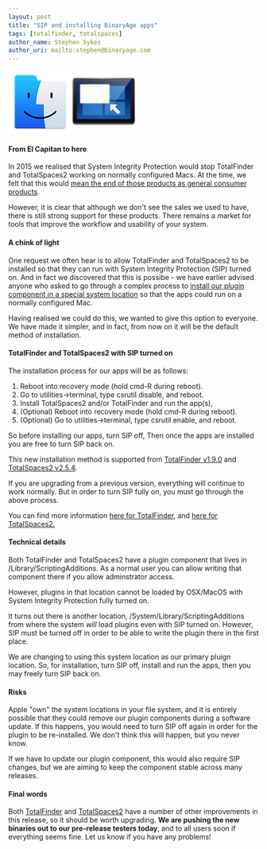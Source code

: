 ```yaml
---
layout: post
title: "SIP and installing BinaryAge apps"
tags: [totalfinder, totalspaces]
author_name: Stephen Sykes
author_uri: mailto:stephen@binaryage.com
---
```

<img src="/shared/img/icons/totalfinder-128.png" class="intro-icon"/><img src="/shared/img/icons/totalspaces2-128.png" class="intro-icon"/>

#### From El Capitan to here

In 2015 we realised that System Integrity Protection would stop TotalFinder and TotalSpaces2 working on normally configured Macs. At the time, we felt that this would [mean the end of those products as general consumer products](https://blog.binaryage.com/el-capitan-update/).

However, it is clear that although we don't see the sales we used to have, there is still strong support for these products. There remains a market for tools that improve the workflow and usability of your system.

#### A chink of light

One request we often hear is to allow TotalFinder and TotalSpaces2 to be installed so that they can run with System Integrity Protection (SIP) turned on. And in fact we discovered that this is possibe - we have earlier advised anyone who asked to go through a complex process to [install our plugin component in a special system location](https://totalfinder.binaryage.com/system-osax) so that the apps could run on a normally configured Mac.

Having realised we could do this, we wanted to give this option to everyone. We have made it simpler, and in fact, from now on it will be the default method of installation.

#### TotalFinder and TotalSpaces2 with SIP turned on

The installation process for our apps will be as follows:

1. Reboot into recovery mode (hold cmd-R during reboot).
2. Go to utilities->terminal, type csrutil disable, and reboot.
3. Install TotalSpaces2 and/or TotalFinder and run the app(s),
4. (Optional) Reboot into recovery mode (hold cmd-R during reboot).
5. (Optional) Go to utilities->terminal, type csrutil enable, and reboot.

So before installing our apps, turn SIP off, Then once the apps are installed you are free to turn SIP back on.

This new installation method is supported from [TotalFinder v1.9.0](https://totalfinder.binaryage.com/beta-changes) and [TotalSpaces2 v2.5.4](https://totalspaces.binaryage.com/changes-beta).

If you are upgrading from a previous version, everything will continue to work normally. But in order to turn SIP fully on, you must go through the above process.

You can find more information [here for TotalFinder](https://totalfinder.binaryage.com/sip), and [here for TotalSpaces2.](https://totalspaces.binaryage.com/sipsettings)

#### Technical details

Both TotalFinder and TotalSpaces2 have a plugin component that lives in /Library/ScriptingAdditions. As a normal user you can allow writing that component there if you allow adminstrator access.

However, plugins in that location cannot be loaded by OSX/MacOS with System Integrity Protection fully turned on.

It turns out there is another location, /System/Library/ScriptingAdditions from where the system *will* load plugins even with SIP turned on. However, SIP must be turned off in order to be able to write the plugin there in the first place.

We are changing to using this system location as our primary pluign location. So, for installation, turn SIP off, install and run the apps, then you may freely turn SIP back on.

#### Risks

Apple "own" the system locations in your file system, and it is entirely possible that they could remove our plugin components during a software update. If this happens, you would need to turn SIP off again in order for the plugin to be re-installed. We don't think this will happen, but you never know.

If we have to update our plugin component, this would also require SIP changes, but we are aiming to keep the component stable across many releases.

#### Final words

Both [TotalFinder](https://totalfinder.binaryage.com/beta-changes) and [TotalSpaces2](https://totalspaces.binaryage.com/changes-beta) have a number of other improvements in this release, so it should be worth upgrading. **We are pushing the new binaries out to our pre-release testers today**, and to all users soon if everything seems fine. Let us know if you have any problems!

[Discuss]: http://discuss.binaryage.com/
[TotalFinder]: http://totalfinder.binaryage.com
[TotalSpaces]: http://totalspaces.binaryage.com
